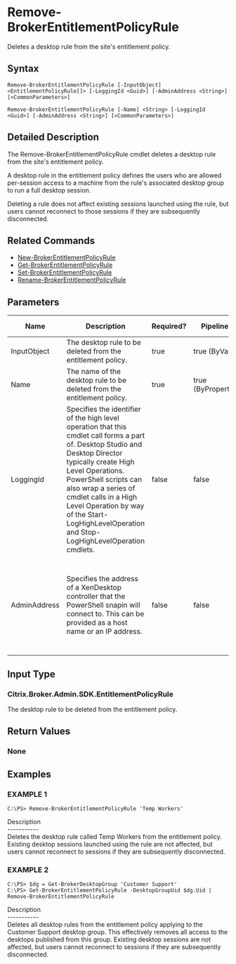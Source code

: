 ﻿# Remove-BrokerEntitlementPolicyRule

   Deletes a desktop rule from the site's entitlement policy.

## Syntax
```
Remove-BrokerEntitlementPolicyRule [-InputObject] <EntitlementPolicyRule[]> [-LoggingId <Guid>] [-AdminAddress <String>] [<CommonParameters>]

Remove-BrokerEntitlementPolicyRule [-Name] <String> [-LoggingId <Guid>] [-AdminAddress <String>] [<CommonParameters>]
```

## Detailed Description
   The Remove-BrokerEntitlementPolicyRule cmdlet deletes a desktop rule from the site's entitlement policy.

A desktop rule in the entitlement policy defines the users who are allowed per-session access to a machine from the rule's associated desktop group to run a full desktop session.

Deleting a rule does not affect existing sessions launched using the rule, but users cannot reconnect to those sessions if they are subsequently disconnected.

## Related Commands
  * [New-BrokerEntitlementPolicyRule](New-BrokerEntitlementPolicyRule/)
  * [Get-BrokerEntitlementPolicyRule](Get-BrokerEntitlementPolicyRule/)
  * [Set-BrokerEntitlementPolicyRule](Set-BrokerEntitlementPolicyRule/)
  * [Rename-BrokerEntitlementPolicyRule](Rename-BrokerEntitlementPolicyRule/)
## Parameters

| Name   | Description | Required? | Pipeline Input | Default Value |
| --- | --- | --- | --- | --- |
| InputObject | The desktop rule to be deleted from the entitlement policy. | true | true (ByValue) |  |
| Name | The name of the desktop rule to be deleted from the entitlement policy. | true | true (ByPropertyName) |  |
| LoggingId | Specifies the identifier of the high level operation that this cmdlet call forms a part of. Desktop Studio and Desktop Director typically create High Level Operations. PowerShell scripts can also wrap a series of cmdlet calls in a High Level Operation by way of the Start-LogHighLevelOperation and Stop-LogHighLevelOperation cmdlets. | false | false |  |
| AdminAddress | Specifies the address of a XenDesktop controller that the PowerShell snapin will connect to. This can be provided as a host name or an IP address. | false | false | Localhost. Once a value is provided by any cmdlet, this value will become the default. |

## Input Type
### Citrix.Broker.Admin.SDK.EntitlementPolicyRule
   The desktop rule to be deleted from the entitlement policy.
## Return Values
### None
   
## Examples

### EXAMPLE 1
```
C:\PS> Remove-BrokerEntitlementPolicyRule 'Temp Workers'
```
   Description<br>-----------<br>Deletes the desktop rule called Temp Workers from the entitlement policy. Existing desktop sessions launched using the rule are not affected, but users cannot reconnect to sessions if they are subsequently disconnected.
### EXAMPLE 2
```
C:\PS> $dg = Get-BrokerDesktopGroup 'Customer Support'
C:\PS> Get-BrokerEntitlementPolicyRule -DesktopGroupUid $dg.Uid | Remove-BrokerEntitlementPolicyRule
```
   Description<br>-----------<br>Deletes all desktop rules from the entitlement policy applying to the Customer Support desktop group. This effectively removes all access to the desktops published from this group. Existing desktop sessions are not affected, but users cannot reconnect to sessions if they are subsequently disconnected.
